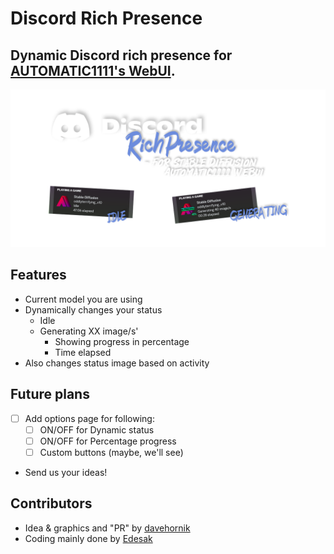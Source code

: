 Discord Rich Presence
=======
Dynamic Discord rich presence for [AUTOMATIC1111's WebUI](https://github.com/davehornik/stable-diffusion-webui).
-----------
![Logo](preview.png)

## Features
- Current model you are using
- Dynamically changes your status
    - Idle
    - Generating XX image/s'
        - Showing progress in percentage
        - Time elapsed
- Also changes status image based on activity

## Future plans
- [ ] Add options page for following:
    - [ ] ON/OFF for Dynamic status
    - [ ] ON/OFF for Percentage progress
    - [ ] Custom buttons (maybe, we'll see)
- Send us your ideas!

## Contributors
- Idea & graphics and "PR" by [davehornik](https://github.com/davehornik/)
- Coding mainly done by [Edesak](https://github.com/Edesak)
